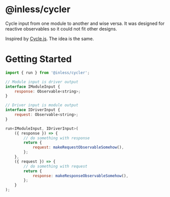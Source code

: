 # @inless/cycler

Cycle input from one module to another and wise versa.
It was designed for reactive observables so it could not fit other designs.

Inspired by [Cycle.js](https://cycle.js.org/). The idea is the same.

# Getting Started
```javascript
import { run } from '@inless/cycler';

// Module input is driver output
interface IModuleInput {
    response: Observable<string>;
}

// Driver input is module output
interface IDriverInput {
    request: Observable<string>;
}

run<IModuleInput, IDriverInput>(
    ({ response }) => {
        // do something with response
        return {
            request: makeRequestObservableSomehow(),
        };
    },
    ({ request }) => {
        // do something with request
        return {
            response: makeResponseObservableSomehow(),
        };
    }
);
```
